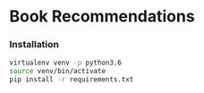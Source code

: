 # Book Recommendations

### Installation

```bash
virtualenv venv -p python3.6
source venv/bin/activate
pip install -r requirements.txt
